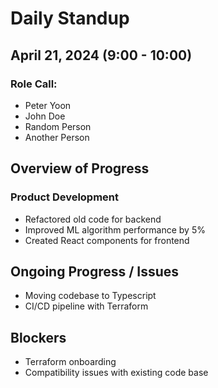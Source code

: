 # Daily Standup

## April 21, 2024 (9:00 - 10:00)

### Role Call:
- Peter Yoon
- John Doe
- Random Person
- Another Person

## Overview of Progress
### Product Development
- Refactored old code for backend
- Improved ML algorithm performance by 5%
- Created React components for frontend

## Ongoing Progress / Issues
- Moving codebase to Typescript
- CI/CD pipeline with Terraform

## Blockers
- Terraform onboarding
- Compatibility issues with existing code base